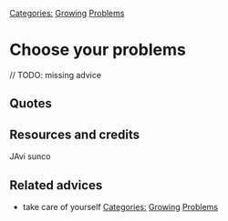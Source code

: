 [Categories:](../Categories/index.md) [Growing](../Categories/Growing.md) [Problems](../Categories/Problems.md)
# Choose your problems

// TODO: missing advice

## Quotes


## Resources and credits


JAvi sunco

## Related advices

- take care of yourself
[Categories:](../Categories/index.md) [Growing](../Categories/Growing.md) [Problems](../Categories/Problems.md)